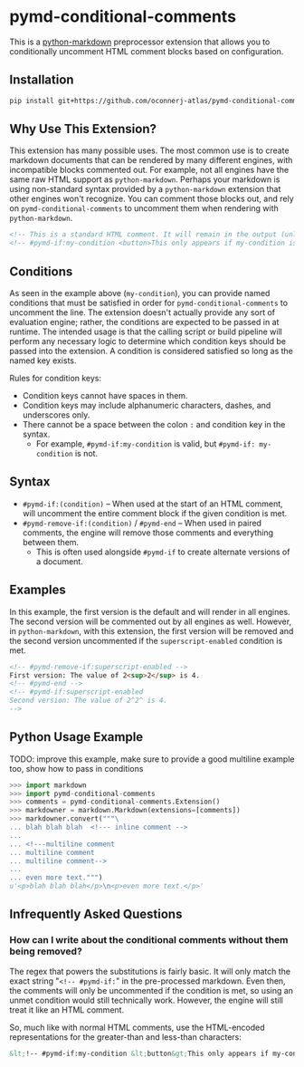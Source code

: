 pymd-conditional-comments
===========

This is a [python-markdown](https://github.com/waylan/Python-Markdown) preprocessor extension that allows you to conditionally uncomment HTML comment blocks based on configuration. 

Installation
------------

```sh
pip install git+https://github.com/oconnerj-atlas/pymd-conditional-comments.git
```

Why Use This Extension?
-----------------------

This extension has many possible uses. The most common use is to create markdown documents that can be rendered by many different engines, with incompatible blocks commented out. For example, not all engines have the same raw HTML support as `python-markdown`. Perhaps your markdown is using non-standard syntax provided by a `python-markdown` extension that other engines won't recognize. You can comment those blocks out, and rely on `pymd-conditional-comments` to uncomment them when rendering with `python-markdown`.

```html
<!-- This is a standard HTML comment. It will remain in the output (unless another extension removes it). -->
<!-- #pymd-if:my-condition <button>This only appears if my-condition is satisfied.</button> -->
```

Conditions
----------

As seen in the example above (`my-condition`), you can provide named conditions that must be satisfied in order for `pymd-conditional-comments` to uncomment the line. The extension doesn't actually provide any sort of evaluation engine; rather, the conditions are expected to be passed in at runtime. The intended usage is that the calling script or build pipeline will perform any necessary logic to determine which condition keys should be passed into the extension. A condition is considered satisfied so long as the named key exists.

Rules for condition keys:

* Condition keys cannot have spaces in them.
* Condition keys may include alphanumeric characters, dashes, and underscores only.
* There cannot be a space between the colon `:` and condition key in the syntax. 
    - For example, `#pymd-if:my-condition` is valid, but `#pymd-if: my-condition` is not.

Syntax
------

* `#pymd-if:(condition)` – When used at the start of an HTML comment, will uncomment the entire comment block if the given condition is met.
* `#pymd-remove-if:(condition)` / `#pymd-end` – When used in paired comments, the engine will remove those comments and everything between them.
    - This is often used alongside `#pymd-if` to create alternate versions of a document.

Examples
--------

In this example, the first version is the default and will render in all engines. The second version will be commented out by all engines as well. However, in `python-markdown`, with this extension, the first version will be removed and the second version uncommented if the `superscript-enabled` condition is met.

```html
<!-- #pymd-remove-if:superscript-enabled -->
First version: The value of 2<sup>2</sup> is 4.
<!-- #pymd-end -->
<!-- #pymd-if:superscript-enabled 
Second version: The value of 2^2^ is 4.
-->
```

Python Usage Example
--------------------

TODO: improve this example, make sure to provide a good multiline example too, show how to pass in conditions

```python
>>> import markdown
>>> import pymd-conditional-comments
>>> comments = pymd-conditional-comments.Extension()
>>> markdowner = markdown.Markdown(extensions=[comments])
>>> markdowner.convert("""\
... blah blah blah  <!--- inline comment -->
...
... <!---multiline comment
... multiline comment
... multiline comment-->
...
... even more text.""")
u'<p>blah blah blah</p>\n<p>even more text.</p>'
```

Infrequently Asked Questions
----------------------------

### How can I write about the conditional comments without them being removed?

The regex that powers the substitutions is fairly basic. It will only match the exact string "`<!-- #pymd-if:`" in the pre-processed markdown. Even then, the comments will only be uncommented if the condition is met, so using an unmet condition would still technically work. However, the engine will still treat it like an HTML comment.

So, much like with normal HTML comments, use the HTML-encoded representations for the greater-than and less-than characters:

```html
&lt;!-- #pymd-if:my-condition &lt;button&gt;This only appears if my-condition is satisfied.&lt;/button&gt;
```
